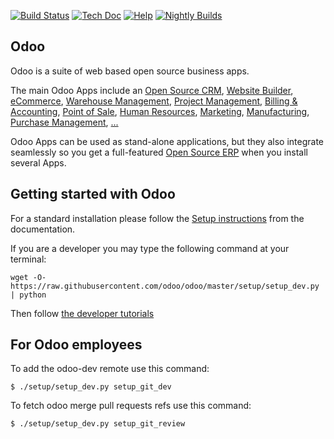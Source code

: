 [![Build Status](http://runbot.odoo.com/runbot/badge/flat/1/master.svg)](http://runbot.odoo.com/runbot)
[![Tech Doc](http://img.shields.io/badge/master-docs-875A7B.svg?style=flat)](http://www.odoo.com/documentation/master)
[![Help](http://img.shields.io/badge/master-help-875A7B.svg?style=flat)](https://www.odoo.com/forum/help-1)
[![Nightly Builds](http://img.shields.io/badge/master-nightly-875A7B.svg?style=flat)](http://nightly.odoo.com/)

Odoo
----

Odoo is a suite of web based open source business apps.

The main Odoo Apps include an <a href="https://www.odoo.com/page/crm">Open Source CRM</a>,
<a href="https://www.odoo.com/page/website-builder">Website Builder</a>,
<a href="https://www.odoo.com/page/e-commerce">eCommerce</a>,
<a href="https://www.odoo.com/page/warehouse">Warehouse Management</a>,
<a href="https://www.odoo.com/page/project-management">Project Management</a>,
<a href="https://www.odoo.com/page/accounting">Billing &amp; Accounting</a>,
<a href="https://www.odoo.com/page/point-of-sale">Point of Sale</a>,
<a href="https://www.odoo.com/page/employees">Human Resources</a>,
<a href="https://www.odoo.com/page/lead-automation">Marketing</a>,
<a href="https://www.odoo.com/page/manufacturing">Manufacturing</a>,
<a href="https://www.odoo.com/page/purchase">Purchase Management</a>,
<a href="https://www.odoo.com/#apps">...</a>

Odoo Apps can be used as stand-alone applications, but they also integrate seamlessly so you get
a full-featured <a href="https://www.odoo.com">Open Source ERP</a> when you install several Apps.


Getting started with Odoo
-------------------------
For a standard installation please follow the <a href="https://www.odoo.com/documentation/master/setup/install.html">Setup instructions</a>
from the documentation.

If you are a developer you may type the following command at your terminal:

    wget -O- https://raw.githubusercontent.com/odoo/odoo/master/setup/setup_dev.py | python

Then follow <a href="https://www.odoo.com/documentation/master/tutorials.html">the developer tutorials</a>


For Odoo employees
------------------

To add the odoo-dev remote use this command:

    $ ./setup/setup_dev.py setup_git_dev

To fetch odoo merge pull requests refs use this command:

    $ ./setup/setup_dev.py setup_git_review

